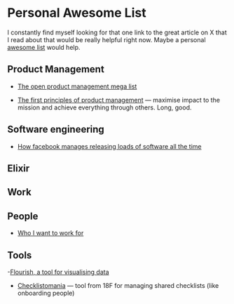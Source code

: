 # Personal Awesome List

I constantly find myself looking for that one link to the great article on X that I read about that would be really helpful right now. Maybe a personal [awesome list](https://github.com/sindresorhus/awesome) would help.

## Product Management

- [The open product management mega list](https://github.com/tron1991/open-product-management)

- [The first principles of product management](https://blackboxofpm.com/the-first-principles-of-product-management-ea0e2f2a018c) &mdash; maximise impact to the mission and achieve everything through others. Long, good.

## Software engineering

- [How facebook manages releasing loads of software all the time](https://t.co/4DNsiOFIZn)

## Elixir

## Work

## People

- [Who I want to work for](https://medium.com/@keavy/who-i-want-to-work-for-b04ce972c202)

## Tools

-[Flourish, a tool for visualising data](https://flourish.studio/)

- [Checklistomania](https://github.com/18F/checklistomania) &mdash; tool from 18F for managing shared checklists (like onboarding people)
